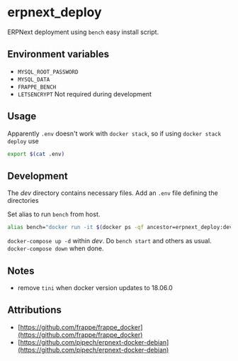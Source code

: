 # erpnext_deploy

ERPNext deployment using `bench` easy install script.

## Environment variables

- `MYSQL_ROOT_PASSWORD`
- `MYSQL_DATA`
- `FRAPPE_BENCH`
- `LETSENCRYPT` Not required during development

## Usage

Apparently `.env` doesn't work with `docker stack`, so if using `docker stack deploy` use

```sh
export $(cat .env)
```

## Development

The _dev_ directory contains necessary files. Add an `.env` file defining the directories

Set alias to run `bench` from host.

```sh
alias bench="docker run -it $(docker ps -qf ancestor=erpnext_deploy:dev) bench"
```

`docker-compose up -d` within _dev_. Do `bench start` and others as usual.
`docker-compose down` when done.

## Notes

- remove `tini` when docker version updates to 18.06.0

## Attributions

- [https://github.com/frappe/frappe_docker](https://github.com/frappe/frappe_docker)
- [https://github.com/pipech/erpnext-docker-debian](https://github.com/pipech/erpnext-docker-debian)
